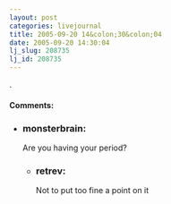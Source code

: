 ```yaml
---
layout: post
categories: livejournal
title: 2005-09-20 14&colon;30&colon;04
date: 2005-09-20 14:30:04
lj_slug: 208735
lj_id: 208735
---
```

.


<div id="comments"><h4>Comments:</h4><div class="lj-comments"><ul>
<li><h3>monsterbrain: </h3>
<a id="comment-499"></a>
<p>Are you having your period?</p>
<ul>
<li><h3>retrev: </h3>
<a id="comment-500"></a>
<p>Not to put too fine a point on it</p>
</li>
</ul>
</li>
</ul></div></div>
